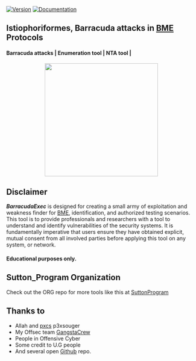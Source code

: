 [![Version](https://img.shields.io/nuget/v/BlackMarlinExec?label=version&logo=nuget)](https://www.nuget.org/packages/BlackMarlinExec/)
[![Documentation](https://img.shields.io/static/v1?label=&message=documentation&color=blue)](https://github.com/pxcs/BlackMarlinExec/)

## Istiophoriformes, Barracuda attacks in [BME](https://github.com/pxcs/BlackMarlinExec/) Protocols
#### Barracuda attacks | Enumeration tool | NTA tool |

<a href="https://github.com/pxcs/KerberossianCracker"><p align="center">
<img width="300" height="300" src="/images/WEB-300_Fill.svg">
</p></a>

## Disclaimer
***BarracudaExec*** is designed for creating a small army of exploitation and weakness finder for [BME](https://github.com/pxcs/BlackMarlinExec/), identification, and authorized testing scenarios. This tool is to provide professionals and researchers with a tool to understand and identify vulnerabilities of the security systems. It is fundamentally imperative that users ensure they have obtained explicit, mutual consent from all involved parties before applying this tool on any system, or network.

#### Educational purposes only.<br>

## Sutton_Program Organization
Check out the ORG repo for more tools like this at [SuttonProgram](https://github.com/SuttonProgram)

## Thanks to

- Allah and [pxcs](https://github.com/pxcs/) p3xsouger
- My Offsec team [GangstaCrew](https://github.com/GangstaCrew)
- People in Offensive Cyber
- Some credit to U.G people
- And several open [Github](https://github.com/) repo.
